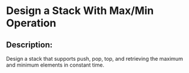 # Design a Stack With Max/Min Operation

## Description: 

Design a stack that supports push, pop, top, and retrieving the maximum and minimum elements in constant time.